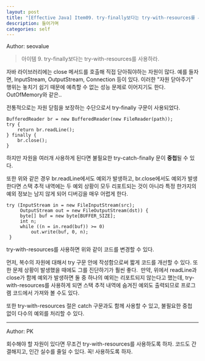 ```yaml
---
layout: post
title: "[Effective Java] Item09. try-finally보다는 try-with-resources를 사용하라"
description: 들어가며
categories: self
---
```


Author: seovalue

> 아이템 9. try-finally보다는 try-with-resources를 사용하라.

자바 라이브러리에는 close 메서드를 호출해 직접 닫아줘야하는 자원이 많다. 예를 들자면, InputStream, OutputStream, Connection 등이 있다. 이러한 "자원 닫아주기" 행위는 놓치기 쉽기 때문에 예측할 수 없는 성능 문제로 이어지기도 한다. OutOfMemory와 같은..

전통적으로는 자원 닫힘을 보장하는 수단으로서 try-finally 구문이 사용되었다.

```
BufferedReader br = new BufferedReader(new FileReader(path));
try {
    return br.readLine();
} finally {
    br.close();
}
```

하지만 자원을 여러개 사용하게 된다면 불필요한 try-catch-finally 문이 **중첩**될 수 있다.

또한 위와 같은 경우 br.readLine에서도 예외가 발생하고, br.close에서도 예외가 발생한다면 스택 추적 내역에는 두 예외 상황이 모두 리포트되는 것이 아니라 특정 한가지의 예외 정보는 남지 않게 되어 디버깅을 매우 어렵게 한다.

```
try (InputStream in = new FileInputStream(src);
     OutputStream out = new FileOutputStream(dst)) {
     byte[] buf = new byte[BUFFER_SIZE];
     int n;
     while ((n = in.read(buf)) >= 0) 
         out.write(buf, 0, n);
 }
```

try-with-resources를 사용하면 위와 같이 코드를 변경할 수 있다.

먼저, 복수의 자원에 대해서 try 구문 안에 작성함으로써 짧게 코드를 개선할 수 있다. 또한 문제 상황이 발생했을 때에도 그를 진단하기가 훨씬 좋다.  만약, 위에서 readLine과 close가 함께 예외가 발생하면 둘 중 하나의 예외는 리포트되지 않는다고 했는데, try-with-resources를 사용하게 되면 스택 추적 내역에 숨겨진 예외도 출력되므로 프로그램 코드에서 가져와 볼 수도 있다.

또한 try-with-resources 절은 catch 구문과도 함께 사용할 수 있고, 불필요한 중첩 없이 다수의 예외를 처리할 수 있다.

-----

Author: PK

회수해야 할 자원이 있다면 무조건 try-with-resources를 사용하도록 하자. 코드도 간결해지고, 인간 실수를 줄일 수 있다. 꼭! 사용하도록 하자.
